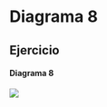 # Diagrama 8
## Ejercicio
#### Diagrama 8
![](https://gyazo.com/c9345de02920c3eb12cd8dc6d7e10381.png)
